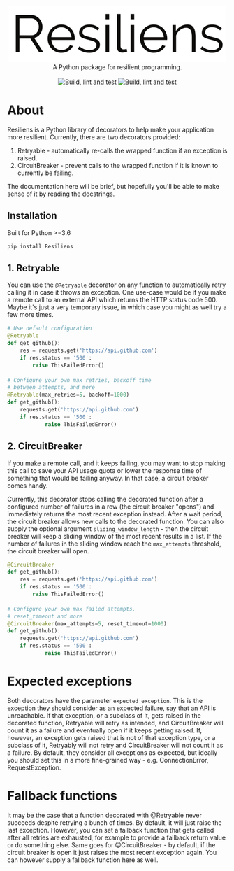 <p align="center">
    <img src="logo.png" alt="Resiliens"/><br/>
    A Python package for resilient programming. <br/><br/>
    <a href="https://github.com/jonmest/resiliens/actions/workflows/python-package.yml"><img src="https://github.com/jonmest/resiliens/actions/workflows/python-package.yml/badge.svg" alt="Build, lint and test"/></a>
    <a href="https://deepsource.io/gh/jonmest/resiliens/?ref=repository-badge"><img src="https://deepsource.io/gh/jonmest/resiliens.svg/?label=active+issues&show_trend=true&token=03a2Qus_Z4mOopqLDJ2yMqdp" alt="Build, lint and test"/></a>
</p>

# About
Resiliens is a Python library of decorators to help make your application more resilient. Currently, there are two decorators provided:
1. Retryable - automatically re-calls the wrapped function if an exception is raised.
2. CircuitBreaker - prevent calls to the wrapped function if it is known to currently be failing.
    
The documentation here will be brief, but hopefully you'll be able to make sense of it by reading the docstrings.

## Installation
Built for Python >=3.6
```bash
pip install Resiliens
```

## 1. Retryable
You can use the `@Retryable` decorator on any function to automatically retry calling it in case it throws an exception. One use-case would be if you make a remote call to an external API which returns the HTTP status code 500. Maybe it's just a very temporary issue, in which case you might as well try a few more times.

```python
# Use default configuration
@Retryable
def get_github():
    res = requests.get('https://api.github.com')
    if res.status == '500':
        raise ThisFailedError()

# Configure your own max retries, backoff time
# between attempts, and more
@Retryable(max_retries=5, backoff=1000)
def get_github():
    requests.get('https://api.github.com')
    if res.status == '500':
            raise ThisFailedError()
```

## 2. CircuitBreaker
If you make a remote call, and it keeps failing, you may want to stop making this call to save your API usage quota or lower the response time of something that would be failing anyway. In that case, a circuit breaker comes handy.

Currently, this decorator stops calling the decorated function after a configured number of failures in a row (the circuit breaker "opens") and immediately returns the most recent exception instead. After a wait period, the circuit breaker allows new calls to the decorated function. You can also supply the optional argument `sliding_window_length` - then the circuit breaker will keep a sliding window of the most recent results in a list. If the number of failures in the sliding window reach the `max_attempts` threshold, the circuit breaker will open.

```python
@CircuitBreaker
def get_github():
    res = requests.get('https://api.github.com')
    if res.status == '500':
        raise ThisFailedError()

# Configure your own max failed attempts, 
# reset_timeout and more
@CircuitBreaker(max_attempts=5, reset_timeout=1000)
def get_github():
    requests.get('https://api.github.com')
    if res.status == '500':
            raise ThisFailedError()
```
# Expected exceptions
Both decorators have the parameter `expected_exception`. This is the exception they should consider as an expected failure, say that an API is unreachable. If that exception, or a subclass of it, gets raised in the decorated function, Retryable will retry as intended, and CircuitBreaker will count it as a failure and eventually open if it keeps getting raised. If, however, an exception gets raised that is not of that exception type, or a subclass of it, Retryably will not retry and CircuitBreaker will not count it as a failure. By default, they consider all exceptions as expected, but ideally you should set this in a more fine-grained way - e.g. ConnectionError, RequestException.

# Fallback functions
It may be the case that a function decorated with @Retryable never succeeds despite retrying a bunch of times. By default, it will just raise the last exception. However, you can set a fallback function that gets called after all retries are exhausted, for example to provide a fallback return value or do something else.
Same goes for @CircuitBreaker - by default, if the circuit breaker is open it just raises the most recent exception again. You can however supply a fallback function here as well.
